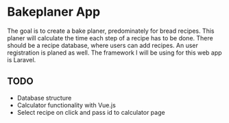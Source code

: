 <h1>Bakeplaner App</h1>

The goal is to create a bake planer, predominately for bread recipes. This planer will calculate the time each step of a recipe has to be done.
There should be a recipe database, where users can add recipes. An user registration is planed as well. 
The framework I will be using for this web app is Laravel.

<h2>TODO</h2>
<ul>
<li>Database structure</li>
<li>Calculator functionality with Vue.js</li>
<li>Select recipe on click and pass id to calculator page</li>
</ul>